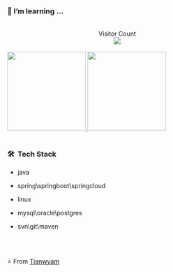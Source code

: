 ### 🌱 I’m learning ...

<br/>

<div align="center"> 
  Visitor Count
  <br/>
  <img src="https://profile-counter.glitch.me/tianwyam/count.svg" />
</div>

<br/>

<a href="https://github.com/tianwyam">
  <img height="180em"  src="https://github-readme-stats.vercel.app/api?username=tianwyam&theme=buefy&show_icons=true" />
  <img height="180em"  src="https://github-readme-stats.vercel.app/api/top-langs/?username=tianwyam&theme=buefy&layout=compact" />
</a>

<br/>
<br/>

<h3> 🛠 &nbsp;Tech Stack</h3>

- java
- spring\springboot\springcloud

- linux

- mysql\oracle\postgres

- svn\git\maven



<br/>
<br/>

⭐️ From [Tianwyam](https://github.com/tianwyam) 
